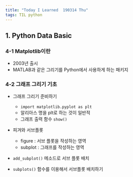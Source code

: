 ```yaml
---
title: "Today I Learned  190314 Thu"
tags: TIL python
---
```


## 1. Python Data Basic
### 4-1 Matplotlib이란
- 2003년 출시
- MATLAB과 같은 그리기를 Python에서 사용하게 하는 패키지

### 4-2 그래프 그리기 기초
- 그래프 그리기 준비하기
    - `import matplotlib.pyplot as plt`
    - 알리아스 명을 plt로 하는 것이 일반적
    - 그래프 출력 함수 `show()`
    
- 피겨와 서브플롯
    - figure : 서브 플롯을 작성하는 영역
    - subplot : 그래프를 작성하는 영역

- `add_subplot()` 메소드로 서브 플롯 배치
- `subplots()` 함수를 이용해서 서브플롯 배치하기    